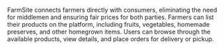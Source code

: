 FarmSite connects farmers directly with consumers, eliminating the need for middlemen and ensuring fair prices for both parties. Farmers can list their products on the platform, including fruits, vegetables, homemade preserves, and other homegrown items. Users can browse through the available products, view details, and place orders for delivery or pickup.

